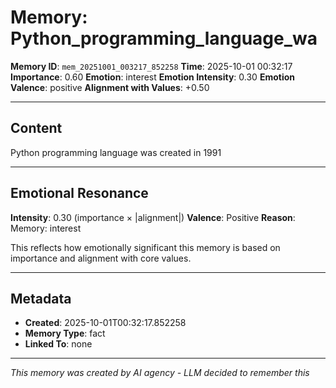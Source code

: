 # Memory: Python_programming_language_wa

**Memory ID**: `mem_20251001_003217_852258`
**Time**: 2025-10-01 00:32:17
**Importance**: 0.60
**Emotion**: interest
**Emotion Intensity**: 0.30
**Emotion Valence**: positive
**Alignment with Values**: +0.50

---

## Content

Python programming language was created in 1991

---

## Emotional Resonance

**Intensity**: 0.30 (importance × |alignment|)
**Valence**: Positive
**Reason**: Memory: interest

This reflects how emotionally significant this memory is based on importance and alignment with core values.

---

## Metadata

- **Created**: 2025-10-01T00:32:17.852258
- **Memory Type**: fact
- **Linked To**: none

---

*This memory was created by AI agency - LLM decided to remember this*
